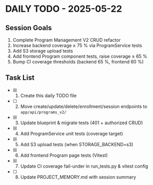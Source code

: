 # DAILY TODO - 2025-05-22

## Session Goals
1. Complete Program Management V2 CRUD refactor
2. Increase backend coverage ≥ 75 % via ProgramService tests
3. Add S3 storage upload tests
4. Add frontend Program component tests, raise coverage ≥ 65 %
5. Bump CI coverage thresholds (backend 65 %, frontend 60 %)

## Task List
- [x] 1. Create this daily TODO file
- [ ] 2. Move create/update/delete/enrollment/session endpoints to `app/api/programs_v2/`
- [x] 3. Update blueprint & migrate tests (401 + authorized CRUD)
- [x] 4. Add ProgramService unit tests (coverage target)
- [x] 5. Add S3 upload tests (when STORAGE_BACKEND=s3)
- [x] 6. Add frontend Program page tests (Vitest)
- [x] 7. Update CI coverage fail-under in run_tests.py & vitest config
- [ ] 8. Update PROJECT_MEMORY.md with session summary 